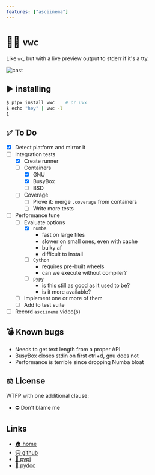 ```yaml
---
features: ["asciinema"]
---
```

# 🚻👀 `vwc`

Like `wc`, but with a live preview output to stderr if it's a tty.

![cast](https://bitplane.net/dev/python/vwc/vwc.cast.png)

## ▶️ installing

```bash
$ pipx install vwc    # or uvx
$ echo "hey" | vwc -l
1
```

## ✅ To Do

- [x] Detect platform and mirror it
- [ ] Integration tests
  - [x] Create runner
  - [ ] Containers
    - [x] GNU
    - [x] BusyBox
    - [ ] BSD
  - [ ] Coverage
    - [ ] Prove it:  merge `.coverage` from containers
    - [ ] Write more tests
- [ ] Performance tune
  - [ ] Evaluate options
    - [x] `numba`
      - fast on large files
      - slower on small ones, even with cache
      - bulky af
      - difficult to install
    - [ ] `Cython`
      - requires pre-built wheels
      - can we execute without compiler?
    - [ ] `pypy`
      - is this still as good as it used to be?
      - is it more available?
  - [ ] Implement one or more of them
  - [ ] Add to test suite
- [ ] Record `asciinema` video(s)

## 💣 Known bugs

- Needs to get text length from a proper API
- BusyBox closes stdin on first ctrl+d, gnu does not
- Performance is terrible since dropping Numba bloat

## ⚖️ License

WTFP with one additional clause:

- ⛔ Don't blame me

## Links

- [🏠 home](https://bitplane.net/dev/python/vwc)
- [🐱 github](https://github.com/bitplane/vwc)
- [🐍 pypi](https://pypi.org/project/vwc)
- [📖 pydoc](https://bitplane.net/dev/python/vwc/pydoc)
